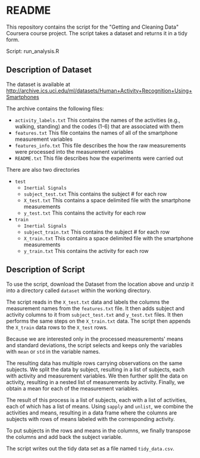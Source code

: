 # README 

This repository contains the script for the "Getting and Cleaning Data" Coursera course project. The script takes a dataset and returns it in a tidy form.

Script: run_analysis.R

## Description of Dataset

The dataset is available at http://archive.ics.uci.edu/ml/datasets/Human+Activity+Recognition+Using+Smartphones

The archive contains the following files:

* `activity_labels.txt`  This contains the names of the activities (e.g., walking, standing) and the codes (1-6) that are associated with them
* `features.txt` This file contains the names of all of the smartphone measurement variables
* `features_info.txt` This file describes the how the raw measurements were processed into the measurement variables
* `README.txt` This file describes how the experiments were carried out

There are also two directories
- `test`
  - `Inertial Signals`
  - `subject_test.txt` This contains the subject # for each row
  - `X_test.txt` This contains a space delimited file with the smartphone measurements
  - `y_test.txt` This contains the activity for each row
- `train`
  - `Inertial Signals`
  - `subject_train.txt` This contains the subject # for each row
  - `X_train.txt` This contains a space delimited file with the smartphone measurements
  - `y_train.txt` This contains the activity for each row

## Description of Script

To use the script, download the Dataset from the location above and unzip it into a directory called `dataset` within the working directory. 

The script reads in the `X_test.txt` data and labels the columns the measurement names from the `features.txt` file. It then adds subject and activity columns to it from `subject_test.txt` and `y_test.txt` files. It then performs the same steps on the `X_train.txt` data. The script then appends the `X_train` data rows to the `X_test` rows.

Because we are interested only in the processed measurements' means and standard deviations, the script selects and keeps only the variables with `mean` or `std` in the variable names.

The resulting data has multiple rows carrying observations on the same subjects. We split the data by subject, resulting in a list of subjects, each with activity and measurement variables. We then further split the data on activity, resulting in a nested list of measurements by activity. Finally, we obtain a mean for each of the measurement variables.

The result of this process is a list of subjects, each with a list of activities, each of which has a list of means. Using `sapply` and `unlist`, we combine the activities and means, resulting in a data frame where the columns are subjects with rows of means labeled with the corresponding activity. 

To put subjects in the rows and means in the columns, we finally transpose the columns and add back the subject variable.

The script writes out the tidy data set as a file named `tidy_data.csv`.
